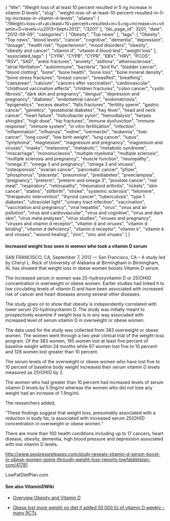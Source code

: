{
    "title": "Weight loss of at least 10 percent resulted in 5 ng increase in vitamin D levels",
    "slug": "weight-loss-of-at-least-10-percent-resulted-in-5-ng-increase-in-vitamin-d-levels",
    "aliases": [
        "/Weight+loss+of+at+least+10+percent+resulted+in+5+ng+increase+in+vitamin+D+levels+\u2013+Sept+2012",
        "/3201"
    ],
    "tiki_page_id": 3201,
    "date": "2012-09-09",
    "categories": [
        "Obesity",
        "Top news"
    ],
    "tags": [
        "Obesity",
        "Top news",
        "blood levels",
        "cancer",
        "cognitive",
        "dementia",
        "depression",
        "dosage",
        "health risk",
        "hypertension",
        "mood disorders",
        "obesity",
        "obesity and cancer",
        "vitamin d",
        "vitamin d blood test",
        "weight loss"
    ],
    "associated_tags": [
        "CYPA",
        "CYPB",
        "CYPR",
        "EBV",
        "HRV",
        "PCOS",
        "RSV",
        "SAD",
        "ankle fractures",
        "anxiety",
        "asthma",
        "atherosclerosis",
        "atrial fibrillation",
        "autoimmune",
        "bacteria",
        "bird flu",
        "bladder cancer",
        "blood clotting",
        "bone",
        "bone health",
        "bone loss",
        "bone mineral density",
        "bone stress fractures",
        "breast cancer",
        "breastfed",
        "breathing",
        "caesarean",
        "calcium",
        "cancers after vaccination",
        "cardiovascular",
        "childhood vaccination effects",
        "children fractures",
        "colon cancer",
        "cystic fibrosis",
        "dark skin and pregnancy",
        "dengue",
        "depression and pregnancy",
        "diabetes",
        "endometrial cancer",
        "endometriosis",
        "epigenetics",
        "excess deaths",
        "falls fractures",
        "fertility sperm",
        "gastric cancer",
        "genetics",
        "gestational diabetes",
        "hay fever",
        "head and neck cancer",
        "heart failure",
        "helicobacter pylori",
        "hemodialysis",
        "herpes shingles",
        "high dose",
        "hip fractures",
        "immune dysfunction",
        "immune response",
        "immune system",
        "in vitro fertilization",
        "infection",
        "inflammation",
        "influenza",
        "iodine",
        "ivermectin",
        "leukemia",
        "liver cancer",
        "long covid",
        "low birth weight",
        "lung cancer",
        "lupus",
        "lymphoma",
        "magnesium",
        "magnesium and pregnancy",
        "magnesium and viruses",
        "masks",
        "melanoma",
        "metabolic",
        "metabolic syndrome",
        "miscarriage",
        "mononucleosis",
        "multiple myeloma",
        "multiple sclerosis",
        "multiple sclerosis and pregnancy",
        "muscle function",
        "neuropathy",
        "omega 3",
        "omega 3 and pregnancy",
        "omega 3 and viruses",
        "osteoporosis",
        "ovarian cancer",
        "pancreatic cancer",
        "pfizer",
        "phosphorus",
        "placenta",
        "pneumonia",
        "prediabetes",
        "preeclampsia",
        "pregnancy",
        "preterm",
        "preterm and omega 3",
        "prostate cancer",
        "red meat",
        "respiratory",
        "retinopathy",
        "rheumatoid arthritis",
        "rickets",
        "skin cancer",
        "statins",
        "stillbirth",
        "stroke",
        "systemic sclerosis",
        "telomere",
        "therapeutic intervention",
        "thyroid cancer",
        "tuberculosis",
        "type 1 diabetes",
        "ultraviolet light",
        "urinary tract infection",
        "vaccination",
        "vaccination and pregnancy",
        "viral hepatitis",
        "virus",
        "virus and air pollution",
        "virus and cardiovascular",
        "virus and cognitive",
        "virus and dark skin",
        "virus meta analyses",
        "virus studies",
        "viruses and pregnancy",
        "viruses and vitamin d receptor",
        "vitamin d and viruses",
        "vitamin d binding",
        "vitamin d deficiency",
        "vitamin d receptor",
        "vitamin k",
        "vitamin k and viruses",
        "wound healing",
        "zinc",
        "zinc and viruses"
    ]
}


#### Increased weight loss seen in women who took a vitamin D serum

SAN FRANCISCO, CA, September 7, 2012 — San Francisco, CA – A study led by Cheryl L. Rock of University of Alabama at Birmingham in Birmingham, AL has showed that weight loss in obese women boosts Vitamin D serum.

The increased serum in women was 25-hydroxyvitamin D or 25(OH)D concentration in overweight or obese women. Earlier studies had linked it to low circulating levels of vitamin D and have been associated with increased risk of cancer and heart diseases among several other diseases.

The study goes on to show that obesity is independently correlated with lower serum 25-hydroxyvitamin D. The study was initially meant to prospectively examine if weight loss is in any way associated with increased level of serum vitamin D in overweight or obese women.

The data used for the study was collected from 383 overweight or obese women. The women went through a two year clinical trial of the weight-loss program. Of the 383 women, 195 women lost at least five percent of baseline weight within 24 months while 67 women lost five to 10 percent and 128 women lost greater than 10 percent.

The serum levels of the overweight or obese women who have lost five to 10 percent of baseline body weight increased their serum vitamin D levels measured as 25(OH)D by 2. 

The women who had greater than 10 percent had increased levels of serum vitamin D levels by 5.0ng/ml whereas the women who did not lose any weight had an increase of 1.9ng/ml.

The researchers added,

“These findings suggest that weight loss, presumably associated with a reduction in body fat, is associated with increased serum 25(OH)D concentration in overweight or obese women.”

There are more than 100 health conditions including up to 17 cancers, heart disease, obesity, dementia, high blood pressure and depression associated with low vitamin D levels.

http://www.seopressreleases.com/study-reveals-vitamin-d-serum-boost-in-obese-women-going-through-weight-loss-reports-lowfatdietplan-com/41781 

LowFatDietPlan.com 

#### See also VitaminDWiki

* [Overview Obesity and Vitamin D](/tags/overview-obesity-and-vitamin-d.html)

* [Obese lost more weight on diet if added 50,000 IU of vitamin D weekly – many RCTs](/tags/obese-lost-more-weight-on-diet-if-added-50000-iu-of-vitamin-d-weekly-many-rcts.html)